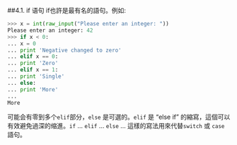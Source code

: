 ##4.1. if 语句
if也許是最有名的語句。例如:
```python
>>> x = int(raw_input("Please enter an integer: "))
Please enter an integer: 42
>>> if x < 0:
... x = 0
... print 'Negative changed to zero'
... elif x == 0:
... print 'Zero'
... elif x == 1:
... print 'Single'
... else:
... print 'More'
...
More
```
可能会有零到多个`elif`部分，`else` 是可選的。`elif` 是 “else if” 的縮寫，這個可以有效避免過深的缩進。`if` ... `elif` ... `else` ... 這樣的寫法用來代替`switch` 或 `case` 語句。

